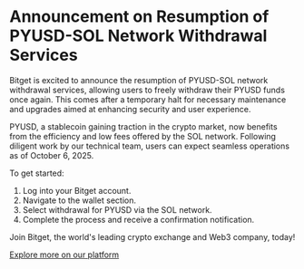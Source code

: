 # Announcement on Resumption of PYUSD-SOL Network Withdrawal Services

Bitget is excited to announce the resumption of PYUSD-SOL network withdrawal services, allowing users to freely withdraw their PYUSD funds once again. This comes after a temporary halt for necessary maintenance and upgrades aimed at enhancing security and user experience.

PYUSD, a stablecoin gaining traction in the crypto market, now benefits from the efficiency and low fees offered by the SOL network. Following diligent work by our technical team, users can expect seamless operations as of October 6, 2025.

To get started:
1. Log into your Bitget account.
2. Navigate to the wallet section.
3. Select withdrawal for PYUSD via the SOL network.
4. Complete the process and receive a confirmation notification.

Join Bitget, the world's leading crypto exchange and Web3 company, today!

[Explore more on our platform](https://chain-base.xyz/announcement-on-resumption-of-pyusd-sol-network-withdrawal-services)